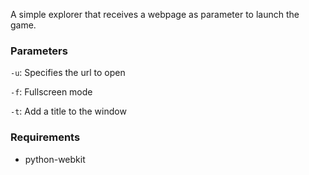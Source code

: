 A simple explorer that receives a webpage as parameter to launch the game.

### Parameters
``-u``: Specifies the url to open

``-f``: Fullscreen mode

``-t``: Add a title to the window

### Requirements
- python-webkit
